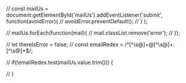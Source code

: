 // const mailUs = document.getElementById('mailUs').addEventListener('submit', function(avoidError){
//     avoidError.preventDefault();
// } );



// mailUs.forEach(function(mail){
//     mail.classList.remove('error');
// });

// let thereIsError = false;
// const emailRedex = /^[^\s@]+@[^\s@]+\.[^\s@]+$/;

// if(!emailRedex.test(mailUs.value.trim())) {

// }
